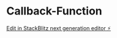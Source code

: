 # Callback-Function

[Edit in StackBlitz next generation editor ⚡️](https://stackblitz.com/~/github.com/sanjayxzz/Callback-Function)